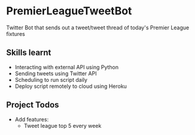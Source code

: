 # PremierLeagueTweetBot
Twitter Bot that sends out a tweet/tweet thread of today's Premier League fixtures

## Skills learnt
- Interacting with external API using Python
- Sending tweets using Twitter API
- Scheduling to run script daily
- Deploy script remotely to cloud using Heroku

## Project Todos 
- Add features:
    - Tweet league top 5 every week 
